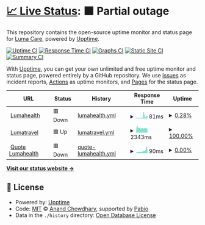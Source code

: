 # [📈 Live Status](https://luma-care.github.io/uptime-monitoring): <!--live status--> **🟧 Partial outage**

This repository contains the open-source uptime monitor and status page for [Luma Care](https://luma-care.github.io/uptime-monitoring), powered by [Upptime](https://github.com/upptime/upptime).

[![Uptime CI](https://github.com/luma-care/uptime-monitoring/workflows/Uptime%20CI/badge.svg)](https://github.com/luma-care/uptime-monitoring/actions?query=workflow%3A%22Uptime+CI%22)
[![Response Time CI](https://github.com/luma-care/uptime-monitoring/workflows/Response%20Time%20CI/badge.svg)](https://github.com/luma-care/uptime-monitoring/actions?query=workflow%3A%22Response+Time+CI%22)
[![Graphs CI](https://github.com/luma-care/uptime-monitoring/workflows/Graphs%20CI/badge.svg)](https://github.com/luma-care/uptime-monitoring/actions?query=workflow%3A%22Graphs+CI%22)
[![Static Site CI](https://github.com/luma-care/uptime-monitoring/workflows/Static%20Site%20CI/badge.svg)](https://github.com/luma-care/uptime-monitoring/actions?query=workflow%3A%22Static+Site+CI%22)
[![Summary CI](https://github.com/luma-care/uptime-monitoring/workflows/Summary%20CI/badge.svg)](https://github.com/luma-care/uptime-monitoring/actions?query=workflow%3A%22Summary+CI%22)

With [Upptime](https://upptime.js.org), you can get your own unlimited and free uptime monitor and status page, powered entirely by a GitHub repository. We use [Issues](https://github.com/luma-care/uptime-monitoring/issues) as incident reports, [Actions](https://github.com/luma-care/uptime-monitoring/actions) as uptime monitors, and [Pages](https://luma-care.github.io/uptime-monitoring) for the status page.

<!--start: status pages-->
<!-- This summary is generated by Upptime (https://github.com/upptime/upptime) -->
<!-- Do not edit this manually, your changes will be overwritten -->
<!-- prettier-ignore -->
| URL | Status | History | Response Time | Uptime |
| --- | ------ | ------- | ------------- | ------ |
| <img alt="" src="https://www.lumahealth.com/wp-content/themes/luma/images/favicon.ico" height="13"> [Lumahealth](https://www.lumahealth.com/) | 🟥 Down | [lumahealth.yml](https://github.com/luma-care/uptime-monitoring/commits/HEAD/history/lumahealth.yml) | <details><summary><img alt="Response time graph" src="./graphs/lumahealth/response-time-week.png" height="20"> 81ms</summary><br><a href="https://luma-care.github.io/uptime-monitoring/history/lumahealth"><img alt="Response time 81" src="https://img.shields.io/endpoint?url=https%3A%2F%2Fraw.githubusercontent.com%2Fluma-care%2Fuptime-monitoring%2FHEAD%2Fapi%2Flumahealth%2Fresponse-time.json"></a><br><a href="https://luma-care.github.io/uptime-monitoring/history/lumahealth"><img alt="24-hour response time 81" src="https://img.shields.io/endpoint?url=https%3A%2F%2Fraw.githubusercontent.com%2Fluma-care%2Fuptime-monitoring%2FHEAD%2Fapi%2Flumahealth%2Fresponse-time-day.json"></a><br><a href="https://luma-care.github.io/uptime-monitoring/history/lumahealth"><img alt="7-day response time 81" src="https://img.shields.io/endpoint?url=https%3A%2F%2Fraw.githubusercontent.com%2Fluma-care%2Fuptime-monitoring%2FHEAD%2Fapi%2Flumahealth%2Fresponse-time-week.json"></a><br><a href="https://luma-care.github.io/uptime-monitoring/history/lumahealth"><img alt="30-day response time 81" src="https://img.shields.io/endpoint?url=https%3A%2F%2Fraw.githubusercontent.com%2Fluma-care%2Fuptime-monitoring%2FHEAD%2Fapi%2Flumahealth%2Fresponse-time-month.json"></a><br><a href="https://luma-care.github.io/uptime-monitoring/history/lumahealth"><img alt="1-year response time 81" src="https://img.shields.io/endpoint?url=https%3A%2F%2Fraw.githubusercontent.com%2Fluma-care%2Fuptime-monitoring%2FHEAD%2Fapi%2Flumahealth%2Fresponse-time-year.json"></a></details> | <details><summary><a href="https://luma-care.github.io/uptime-monitoring/history/lumahealth">0.28%</a></summary><a href="https://luma-care.github.io/uptime-monitoring/history/lumahealth"><img alt="All-time uptime 0.28%" src="https://img.shields.io/endpoint?url=https%3A%2F%2Fraw.githubusercontent.com%2Fluma-care%2Fuptime-monitoring%2FHEAD%2Fapi%2Flumahealth%2Fuptime.json"></a><br><a href="https://luma-care.github.io/uptime-monitoring/history/lumahealth"><img alt="24-hour uptime 0.28%" src="https://img.shields.io/endpoint?url=https%3A%2F%2Fraw.githubusercontent.com%2Fluma-care%2Fuptime-monitoring%2FHEAD%2Fapi%2Flumahealth%2Fuptime-day.json"></a><br><a href="https://luma-care.github.io/uptime-monitoring/history/lumahealth"><img alt="7-day uptime 0.28%" src="https://img.shields.io/endpoint?url=https%3A%2F%2Fraw.githubusercontent.com%2Fluma-care%2Fuptime-monitoring%2FHEAD%2Fapi%2Flumahealth%2Fuptime-week.json"></a><br><a href="https://luma-care.github.io/uptime-monitoring/history/lumahealth"><img alt="30-day uptime 0.28%" src="https://img.shields.io/endpoint?url=https%3A%2F%2Fraw.githubusercontent.com%2Fluma-care%2Fuptime-monitoring%2FHEAD%2Fapi%2Flumahealth%2Fuptime-month.json"></a><br><a href="https://luma-care.github.io/uptime-monitoring/history/lumahealth"><img alt="1-year uptime 0.28%" src="https://img.shields.io/endpoint?url=https%3A%2F%2Fraw.githubusercontent.com%2Fluma-care%2Fuptime-monitoring%2FHEAD%2Fapi%2Flumahealth%2Fuptime-year.json"></a></details>
| <img alt="" src="https://www.lumahealth.com/wp-content/themes/luma/images/favicon.ico" height="13"> [Lumatravel](https://buy.lumatravel.com/) | 🟩 Up | [lumatravel.yml](https://github.com/luma-care/uptime-monitoring/commits/HEAD/history/lumatravel.yml) | <details><summary><img alt="Response time graph" src="./graphs/lumatravel/response-time-week.png" height="20"> 2343ms</summary><br><a href="https://luma-care.github.io/uptime-monitoring/history/lumatravel"><img alt="Response time 2343" src="https://img.shields.io/endpoint?url=https%3A%2F%2Fraw.githubusercontent.com%2Fluma-care%2Fuptime-monitoring%2FHEAD%2Fapi%2Flumatravel%2Fresponse-time.json"></a><br><a href="https://luma-care.github.io/uptime-monitoring/history/lumatravel"><img alt="24-hour response time 2343" src="https://img.shields.io/endpoint?url=https%3A%2F%2Fraw.githubusercontent.com%2Fluma-care%2Fuptime-monitoring%2FHEAD%2Fapi%2Flumatravel%2Fresponse-time-day.json"></a><br><a href="https://luma-care.github.io/uptime-monitoring/history/lumatravel"><img alt="7-day response time 2343" src="https://img.shields.io/endpoint?url=https%3A%2F%2Fraw.githubusercontent.com%2Fluma-care%2Fuptime-monitoring%2FHEAD%2Fapi%2Flumatravel%2Fresponse-time-week.json"></a><br><a href="https://luma-care.github.io/uptime-monitoring/history/lumatravel"><img alt="30-day response time 2343" src="https://img.shields.io/endpoint?url=https%3A%2F%2Fraw.githubusercontent.com%2Fluma-care%2Fuptime-monitoring%2FHEAD%2Fapi%2Flumatravel%2Fresponse-time-month.json"></a><br><a href="https://luma-care.github.io/uptime-monitoring/history/lumatravel"><img alt="1-year response time 2343" src="https://img.shields.io/endpoint?url=https%3A%2F%2Fraw.githubusercontent.com%2Fluma-care%2Fuptime-monitoring%2FHEAD%2Fapi%2Flumatravel%2Fresponse-time-year.json"></a></details> | <details><summary><a href="https://luma-care.github.io/uptime-monitoring/history/lumatravel">100.00%</a></summary><a href="https://luma-care.github.io/uptime-monitoring/history/lumatravel"><img alt="All-time uptime 100.00%" src="https://img.shields.io/endpoint?url=https%3A%2F%2Fraw.githubusercontent.com%2Fluma-care%2Fuptime-monitoring%2FHEAD%2Fapi%2Flumatravel%2Fuptime.json"></a><br><a href="https://luma-care.github.io/uptime-monitoring/history/lumatravel"><img alt="24-hour uptime 100.00%" src="https://img.shields.io/endpoint?url=https%3A%2F%2Fraw.githubusercontent.com%2Fluma-care%2Fuptime-monitoring%2FHEAD%2Fapi%2Flumatravel%2Fuptime-day.json"></a><br><a href="https://luma-care.github.io/uptime-monitoring/history/lumatravel"><img alt="7-day uptime 100.00%" src="https://img.shields.io/endpoint?url=https%3A%2F%2Fraw.githubusercontent.com%2Fluma-care%2Fuptime-monitoring%2FHEAD%2Fapi%2Flumatravel%2Fuptime-week.json"></a><br><a href="https://luma-care.github.io/uptime-monitoring/history/lumatravel"><img alt="30-day uptime 100.00%" src="https://img.shields.io/endpoint?url=https%3A%2F%2Fraw.githubusercontent.com%2Fluma-care%2Fuptime-monitoring%2FHEAD%2Fapi%2Flumatravel%2Fuptime-month.json"></a><br><a href="https://luma-care.github.io/uptime-monitoring/history/lumatravel"><img alt="1-year uptime 100.00%" src="https://img.shields.io/endpoint?url=https%3A%2F%2Fraw.githubusercontent.com%2Fluma-care%2Fuptime-monitoring%2FHEAD%2Fapi%2Flumatravel%2Fuptime-year.json"></a></details>
| <img alt="" src="https://www.lumahealth.com/wp-content/themes/luma/images/favicon.ico" height="13"> [Quote Lumahealth](https://quote.lumahealth.com/) | 🟥 Down | [quote-lumahealth.yml](https://github.com/luma-care/uptime-monitoring/commits/HEAD/history/quote-lumahealth.yml) | <details><summary><img alt="Response time graph" src="./graphs/quote-lumahealth/response-time-week.png" height="20"> 90ms</summary><br><a href="https://luma-care.github.io/uptime-monitoring/history/quote-lumahealth"><img alt="Response time 90" src="https://img.shields.io/endpoint?url=https%3A%2F%2Fraw.githubusercontent.com%2Fluma-care%2Fuptime-monitoring%2FHEAD%2Fapi%2Fquote-lumahealth%2Fresponse-time.json"></a><br><a href="https://luma-care.github.io/uptime-monitoring/history/quote-lumahealth"><img alt="24-hour response time 90" src="https://img.shields.io/endpoint?url=https%3A%2F%2Fraw.githubusercontent.com%2Fluma-care%2Fuptime-monitoring%2FHEAD%2Fapi%2Fquote-lumahealth%2Fresponse-time-day.json"></a><br><a href="https://luma-care.github.io/uptime-monitoring/history/quote-lumahealth"><img alt="7-day response time 90" src="https://img.shields.io/endpoint?url=https%3A%2F%2Fraw.githubusercontent.com%2Fluma-care%2Fuptime-monitoring%2FHEAD%2Fapi%2Fquote-lumahealth%2Fresponse-time-week.json"></a><br><a href="https://luma-care.github.io/uptime-monitoring/history/quote-lumahealth"><img alt="30-day response time 90" src="https://img.shields.io/endpoint?url=https%3A%2F%2Fraw.githubusercontent.com%2Fluma-care%2Fuptime-monitoring%2FHEAD%2Fapi%2Fquote-lumahealth%2Fresponse-time-month.json"></a><br><a href="https://luma-care.github.io/uptime-monitoring/history/quote-lumahealth"><img alt="1-year response time 90" src="https://img.shields.io/endpoint?url=https%3A%2F%2Fraw.githubusercontent.com%2Fluma-care%2Fuptime-monitoring%2FHEAD%2Fapi%2Fquote-lumahealth%2Fresponse-time-year.json"></a></details> | <details><summary><a href="https://luma-care.github.io/uptime-monitoring/history/quote-lumahealth">0.00%</a></summary><a href="https://luma-care.github.io/uptime-monitoring/history/quote-lumahealth"><img alt="All-time uptime 0.00%" src="https://img.shields.io/endpoint?url=https%3A%2F%2Fraw.githubusercontent.com%2Fluma-care%2Fuptime-monitoring%2FHEAD%2Fapi%2Fquote-lumahealth%2Fuptime.json"></a><br><a href="https://luma-care.github.io/uptime-monitoring/history/quote-lumahealth"><img alt="24-hour uptime 0.00%" src="https://img.shields.io/endpoint?url=https%3A%2F%2Fraw.githubusercontent.com%2Fluma-care%2Fuptime-monitoring%2FHEAD%2Fapi%2Fquote-lumahealth%2Fuptime-day.json"></a><br><a href="https://luma-care.github.io/uptime-monitoring/history/quote-lumahealth"><img alt="7-day uptime 0.00%" src="https://img.shields.io/endpoint?url=https%3A%2F%2Fraw.githubusercontent.com%2Fluma-care%2Fuptime-monitoring%2FHEAD%2Fapi%2Fquote-lumahealth%2Fuptime-week.json"></a><br><a href="https://luma-care.github.io/uptime-monitoring/history/quote-lumahealth"><img alt="30-day uptime 0.00%" src="https://img.shields.io/endpoint?url=https%3A%2F%2Fraw.githubusercontent.com%2Fluma-care%2Fuptime-monitoring%2FHEAD%2Fapi%2Fquote-lumahealth%2Fuptime-month.json"></a><br><a href="https://luma-care.github.io/uptime-monitoring/history/quote-lumahealth"><img alt="1-year uptime 0.00%" src="https://img.shields.io/endpoint?url=https%3A%2F%2Fraw.githubusercontent.com%2Fluma-care%2Fuptime-monitoring%2FHEAD%2Fapi%2Fquote-lumahealth%2Fuptime-year.json"></a></details>

<!--end: status pages-->

[**Visit our status website →**](https://luma-care.github.io/uptime-monitoring)

## 📄 License

- Powered by: [Upptime](https://github.com/upptime/upptime)
- Code: [MIT](./LICENSE) © [Anand Chowdhary](https://anandchowdhary.com), supported by [Pabio](https://pabio.com)
- Data in the `./history` directory: [Open Database License](https://opendatacommons.org/licenses/odbl/1-0/)
